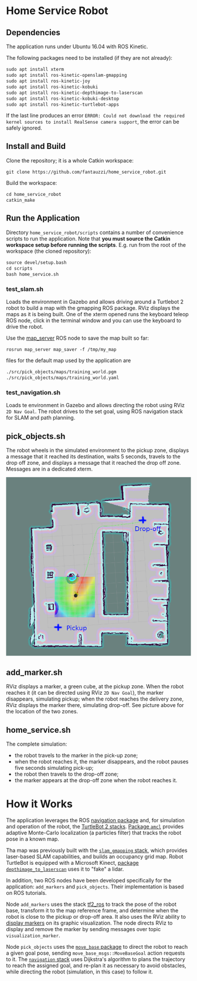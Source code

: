 # Home Service Robot

## Dependencies

The application runs under Ubuntu 16.04 with ROS Kinetic.

The following packages need to be installed (if they are not already):
```shell script
sudo apt install xterm
sudo apt install ros-kinetic-openslam-gmapping
sudo apt install ros-kinetic-joy
sudo apt install ros-kinetic-kobuki
sudo apt install ros-kinetic-depthimage-to-laserscan
sudo apt install ros-kinetic-kobuki-desktop
sudo apt install ros-kinetic-turtlebot-apps
```
If the last line produces an error `ERROR: Could not download the required kernel sources to install RealSense camera support`, the error can be safely ignored.

## Install and Build

Clone the repository; it is a whole Catkin workspace:

```shell script
git clone https://github.com/fantauzzi/home_service_robot.git
```

Build the workspace:

```shell script
cd home_service_robot
catkin_make
```

## Run the Application

Directory `home_service_robot/scripts` contains a number of convenience scripts to run the application. Note that **you must source the Catkin workspace setup before running the scripts**. E.g. run from the root of the workspace (the cloned repository):

```shell script
source devel/setup.bash
cd scripts
bash home_service.sh
```

### test_slam.sh
Loads the environment in Gazebo and allows driving around a Turtlebot 2 robot to build a map with the gmapping ROS package. RViz displays the maps as it is being built. One of the xterm opened runs the keyboard teleop ROS node, click in the terminal window and you can use the keyboard to drive the robot.

Use the [map_server](http://wiki.ros.org/map_server) ROS node to save the map built so far:
```shell script
rosrun map_server map_saver -f /tmp/my_map
```
files for the default map used by the application are
```shell script
./src/pick_objects/maps/training_world.pgm
./src/pick_objects/maps/training_world.yaml
```

### test_navigation.sh 
Loads te environment in Gazebo and allows directing the robot using RViz `2D Nav Goal`. The robot drives to the set goal, using ROS navigation stack for SLAM and path planning.

## pick_objects.sh 
The robot wheels in the simulated environment to the pickup zone, displays a message that it reached its destination, waits 5 seconds, travels to the drop off zone, and displays a message that it reached the drop off zone. Messages are in a dedicated xterm.

![Screenshot](screenshot1.png "Pickup and drop-off zones in RViz")

## add_marker.sh
RViz displays a marker, a green cube, at the pickup zone. When the robot reaches it (it can be directed using RViz `2D Nav Goal`), the marker disappears, simulating pickup; when the robot reaches the delivery zone, RViz displays the marker there, simulating drop-off. See picture above for the location of the two zones.

## home_service.sh
The complete simulation:
- the robot travels to the marker in the pick-up zone; 
- when the robot reaches it, the marker disappears, and the robot pauses five seconds simulating pick-up; 
- the robot then travels to the drop-off zone;
- the marker appears at the drop-off zone when the robot reaches it. 

# How it Works
The application leverages the ROS [navigation package](http://wiki.ros.org/navigation/Tutorials/RobotSetup) and, for simulation and operation of the robot, the [TurtleBot 2 stacks](http://wiki.ros.org/Robots/TurtleBot#Robots.2FTurtleBot.2Fkinetic.TurtleBot2). [Package `amcl`](http://wiki.ros.org/amcl?distro=kinetic) provides adaptive Monte-Carlo localization (a particles filter) that tracks the robot pose in a known map.

Tha map was previously built with the [`slam_gmapping` stack](http://wiki.ros.org/slam_gmapping?distro=kinetic), which provides laser-based SLAM capabilities, and builds an occupancy grid map. Robot TurtleBot is equipped with a Microsoft Kinect, [package `depthimage_to_laserscan`](http://wiki.ros.org/depthimage_to_laserscan) uses it to "fake" a lidar. 

In addition, two ROS nodes have been developed specifically for the application: `add_markers` and `pick_objects`. Their implementation is based on ROS tutorials.

Node `add_markers` uses the stack [tf2_ros](http://wiki.ros.org/tf2_ros) to track the pose of the robot base, transform it to the map reference frame, and determine when the robot is close to the pickup or drop-off area. It also uses the RViz ability to [display markers](http://wiki.ros.org/rviz/Tutorials/Markers%3A%20Basic%20Shapes) on its graphic visualization. The node directs RViz to display and remove the marker by sending messages over topic `visualization_marker`.

Node `pick_objects` uses the [`move_base` package](http://wiki.ros.org/move_base) to direct the robot to reach a given goal pose, sending `move_base_msgs::MoveBaseGoal` action requests to it. The [`navigation` stack](http://wiki.ros.org/navigation) uses Dijkstra's algorithm to plans the trajectory to reach the assigned goal, and re-plan it as necessary to avoid obstacles, while directing the robot (simulation, in this case) to follow it.

